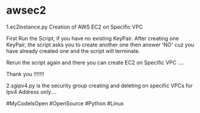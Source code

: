 # awsec2

1.ec2instance.py
Creation of AWS EC2 on Specific VPC

First Run the Script, if you have no existing KeyPair. After creating one KeyPair, the script asks you to create another one then answer 'NO' cuz you have already 
created one and the script will terminate.

Rerun the script again and there you can create EC2 on Specific VPC .... 

Thank you !!!!!!!

2.sgipv4.py is the security group creating and deleting on specific VPCs for Ipv4 Address only....

#MyCodeIsOpen
#OpenSource
#Python
#Linux

